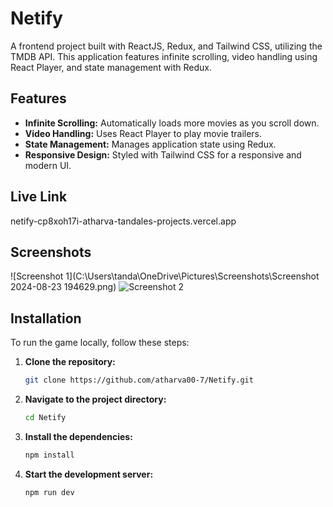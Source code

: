 # Netify

A frontend project built with ReactJS, Redux, and Tailwind CSS, utilizing the TMDB API. This application features infinite scrolling, video handling using React Player, and state management with Redux.

## Features

- **Infinite Scrolling:** Automatically loads more movies as you scroll down.
- **Video Handling:** Uses React Player to play movie trailers.
- **State Management:** Manages application state using Redux.
- **Responsive Design:** Styled with Tailwind CSS for a responsive and modern UI.

## Live Link

netify-cp8xoh17i-atharva-tandales-projects.vercel.app

## Screenshots

![Screenshot 1](C:\Users\tanda\OneDrive\Pictures\Screenshots\Screenshot 2024-08-23 194629.png) 
![Screenshot 2](#)

## Installation

To run the game locally, follow these steps:

1. **Clone the repository:**
   ```bash
   git clone https://github.com/atharva00-7/Netify.git

2. **Navigate to the project directory:**
   ```bash
   cd Netify

3. **Install the dependencies:**
   ```bash
   npm install

4. **Start the development server:**
   ```bash
   npm run dev
